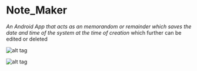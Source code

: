 # Note_Maker
_An Android App that acts as an memorandom or remainder which saves the date and time of the system at the time of creation_
which further can be edited or deleted 

![alt tag](https://user-images.githubusercontent.com/22345839/37164792-4ea66176-2321-11e8-835d-a6c8310a5f4f.jpg)




![alt tag](https://user-images.githubusercontent.com/22345839/37165360-77149aaa-2322-11e8-9fb2-15d834087596.jpg)


